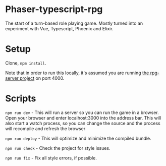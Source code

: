 # Phaser-typescript-rpg
The start of a turn-based role playing game.  Mostly turned into an experiment with Vue, Typescript, Phoenix and Elixir.

# Setup
Clone, `npm install`.

Note that in order to run this locally, it's assumed you are running [the rpg-server project](https://github.com/kphurley/rpg-server) on port 4000.

# Scripts

`npm run dev` - This will run a server so you can run the game in a browser.  Open your browser and enter localhost:3000 into the address bar. This will also start a watch process, so you can change the source and the process will recompile and refresh the browser

`npm run deploy` - This will optimize and minimize the compiled bundle.

`npm run check` - Check the project for style issues.

`npm run fix` - Fix all style errors, if possible.
